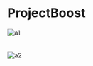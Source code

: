# ProjectBoost
![a1](https://user-images.githubusercontent.com/77458312/202130114-4dba2c54-b481-4231-b974-3bedf4ccecbf.png) <br/> <br/> <br/>
![a2](https://user-images.githubusercontent.com/77458312/202130139-a166073a-9f46-44c5-b6f5-308fcefaa47b.png)
